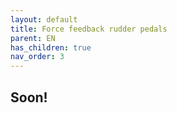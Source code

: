 ```yaml
---
layout: default
title: Force feedback rudder pedals
parent: EN
has_children: true
nav_order: 3
---
```


## Soon!
